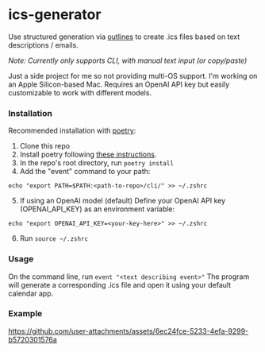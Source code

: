 # ics-generator
Use structured generation via [outlines](https://dottxt-ai.github.io/outlines/) to create .ics files based on text descriptions / emails.

*Note: Currently only supports CLI, with manual text input (or copy/paste)*

Just a side project for me so not providing multi-OS support. I'm working on an Apple Silicon-based Mac. Requires an OpenAI API key but easily customizable to work with different models.

### Installation
Recommended installation with [poetry](https://python-poetry.org):
1. Clone this repo
2. Install poetry following [these instructions](https://python-poetry.org/docs/#installation).
3. In the repo's root directory, run `poetry install`
4. Add the "event" command to your path: 
```
echo "export PATH=$PATH:<path-to-repo>/cli/" >> ~/.zshrc
```
5. If using an OpenAI model (default) Define your OpenAI API key (OPENAI_API_KEY) as an environment variable: 
```
echo "export OPENAI_API_KEY=<your-key-here>" >> ~/.zshrc
```
6. Run `source ~/.zshrc` 

### Usage
On the command line, run
`event "<text describing event>"`
The program will generate a corresponding .ics file and open it using your default calendar app.

### Example
https://github.com/user-attachments/assets/6ec24fce-5233-4efa-9299-b5720301576a



